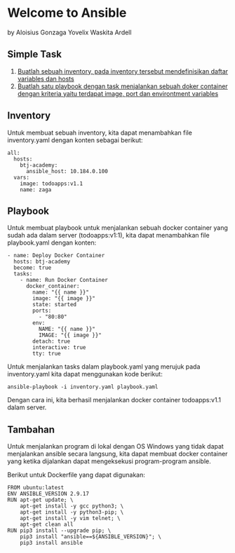 # Welcome to Ansible
by Aloisius Gonzaga Yovelix Waskita Ardell

## Simple Task
1. [Buatlah sebuah inventory, pada inventory tersebut mendefinisikan daftar variables dan hosts](https://github.com/AloisiusVelix/btj-academy/tree/main/ansible#inventory)
2. [Buatlah satu playbook dengan task menjalankan sebuah doker container dengan kriteria yaitu terdapat image, port dan environtment variables](https://github.com/AloisiusVelix/btj-academy/tree/main/ansible#playbook)

## Inventory
Untuk membuat sebuah inventory, kita dapat menambahkan file inventory.yaml dengan konten sebagai berikut:
```
all:
  hosts:
    btj-academy:
      ansible_host: 10.184.0.100
  vars:
    image: todoapps:v1.1
    name: zaga
```

## Playbook
Untuk membuat playbook untuk menjalankan sebuah docker container yang sudah ada dalam server (todoapps:v1:1), kita dapat menambahkan file playbook.yaml dengan konten:
```
- name: Deploy Docker Container
  hosts: btj-academy
  become: true
  tasks:
    - name: Run Docker Container
      docker_container:
        name: "{{ name }}"
        image: "{{ image }}"
        state: started
        ports:
          - "80:80"
        env:
          NAME: "{{ name }}"
          IMAGE: "{{ image }}"
        detach: true
        interactive: true
        tty: true
```
Untuk menjalankan tasks dalam playbook.yaml yang merujuk pada inventory.yaml kita dapat menggunakan kode berikut:
```
ansible-playbook -i inventory.yaml playbook.yaml
```

Dengan cara ini, kita berhasil menjalankan docker container todoapps:v1.1 dalam server.

## Tambahan
Untuk menjalankan program di lokal dengan OS Windows yang tidak dapat menjalankan ansible secara langsung, kita dapat membuat docker container yang ketika dijalankan dapat mengeksekusi program-program ansible.

Berikut untuk Dockerfile yang dapat digunakan:
```
FROM ubuntu:latest
ENV ANSIBLE_VERSION 2.9.17
RUN apt-get update; \
    apt-get install -y gcc python3; \
    apt-get install -y python3-pip; \
    apt-get install -y vim telnet; \
    apt-get clean all
RUN pip3 install --upgrade pip; \
    pip3 install "ansible==${ANSIBLE_VERSION}"; \
    pip3 install ansible
```
